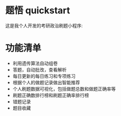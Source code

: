 # 题悟 quickstart

这是我个人开发的考研政治刷题小程序:
# 功能清单
- 利用遗传算法自动组卷
- 答题，自动批改，查看解析
- 每日更新的每日练习和专项练习
- 根据个人的做题记录做出智能推荐
- 个人刷题数据可视化，包括做题总数和做题正确率等
- 刷题正确数排行榜和刷题正确率排行榜
- 错题记录
- 题目收藏
